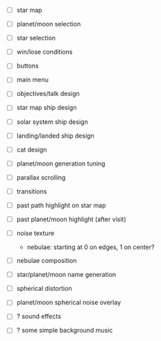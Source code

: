 - [ ] star map
- [ ] planet/moon selection
- [ ] star selection
- [ ] win/lose conditions
- [ ] buttons
- [ ] main menu
- [ ] objectives/talk design
- [ ] star map ship design
- [ ] solar system ship design
- [ ] landing/landed ship design
- [ ] cat design
- [ ] planet/moon generation tuning
- [ ] parallax scrolling
- [ ] transitions
- [ ] past path highlight on star map
- [ ] past planet/moon highlight (after visit)
- [ ] noise texture
  - nebulae: starting at 0 on edges, 1 on center?
- [ ] nebulae composition
- [ ] star/planet/moon name generation
- [ ] spherical distortion
- [ ] planet/moon spherical noise overlay

- [ ] ? sound effects
- [ ] ? some simple background music
